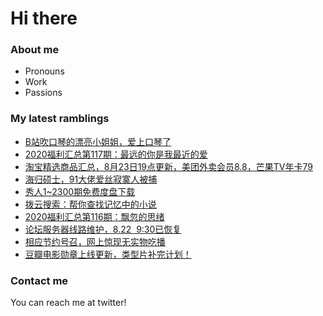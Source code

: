 # Hi there 

### About me
- Pronouns
- Work
- Passions 

### My latest ramblings
<!-- BLOGPOSTS:START -->
- [B站吹口琴的漂亮小姐姐，爱上口琴了](https://fuliba2020.net/kouqin.html)
- [2020福利汇总第117期：最远的你是我最近的爱](https://fuliba2020.net/2020117.html)
- [淘宝精选商品汇总，8月23日19点更新，美团外卖会员8.8，芒果TV年卡79](https://fuliba2020.net/99.html)
- [海归硕士，91大佬爱丝寂寞人被捕](https://fuliba2020.net/aisijimoren.html)
- [秀人1~2300期免费度盘下载](https://fuliba2020.net/xiuren.html)
- [拨云搜索：帮你查找记忆中的小说](https://fuliba2020.net/boyunso.html)
- [2020福利汇总第116期：飘忽的思绪](https://fuliba2020.net/2020116.html)
- [论坛服务器线路维护，8.22  9:30已恢复](https://fuliba2020.net/gigsgigscloud.html)
- [相应节约号召，网上惊现无实物吃播](https://fuliba2020.net/pengpeng.html)
- [豆瓣电影勋章上线更新，类型片补完计划！](https://fuliba2020.net/gaofendianying.html)
<!-- BLOGPOSTS:END -->

### Contact me
You can reach me at twitter!
